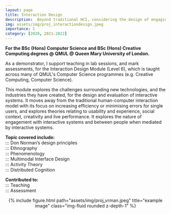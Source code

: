 ```yaml
---
layout: page
title: Interaction Design
description:  Beyond traditional HCI, considering the design of engaging interactive systems 
img: assets/img/proj_interactiondesign.jpeg
importance: 1
category: [2020, 2021-2022]
---
```


<b>For the BSc (Hons) Computer Science and BSc (Hons) Creative Computing degrees @ QMUL @ Queen Mary University of London. </b>

As a demonstrator, I support teaching in lab sessions, and mark assessments, for the Interaction Design Module (Level 6), which is taught across many of QMUL's Computer Science programmes (e.g. Creative Computing, Computer Science). 

This module explores the challenges surrounding new technologies, and the industries they have created, for the design and evaluation of interactive systems. It moves away from the traditional human-computer interaction model with its focus on increasing efficiency or minimising errors for single users, and explores theories relating to usability and experience, social context, creativity and live performance. It explores the nature of engagement with interactive systems and between people when mediated by interactive systems. 

<b>Topic covered include:<br></b>
::: Don Norman’s design principles<br>
::: Ethnography<br>
::: Phenomenology<br>
::: Multimodal Interface Design<br>
::: Activity Theory<br>
::: Distributed Cognition<br>

<b>Contributed to: <br></b>
::: Teaching <br>
::: Assessment <br>

<center>
{% include figure.html path="assets/img/proj_vrman.jpeg" title="example image" class="img-fluid rounded z-depth-1" %}
</center>


